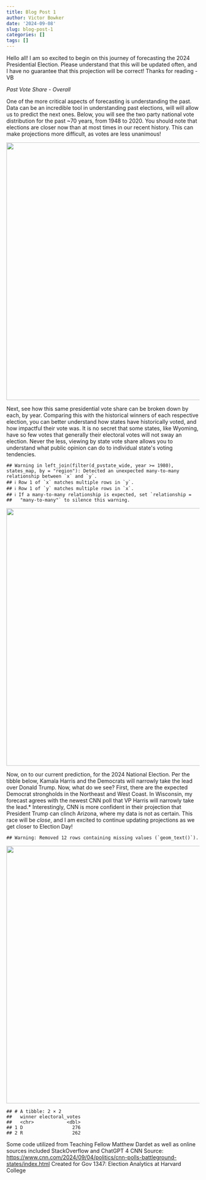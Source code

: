 ```yaml
---
title: Blog Post 1
author: Victor Bowker
date: '2024-09-08'
slug: blog-post-1
categories: []
tags: []
---
```

Hello all! I am so excited to begin on this journey of forecasting the 2024 Presidential Election. Please understand that this will be updated often, and I have no guarantee that this projection will be correct! Thanks for reading - VB


_Past Vote Share - Overall_

One of the more critical aspects of forecasting is understanding the past. Data can be an incredible tool in understanding past elections, will will allow us to predict the next ones. Below, you will see the two party national vote distribution for the past ~70 years, from 1948 to 2020. You should note that elections are closer now than at most times in our recent history. This can make projections more difficult, as votes are less unanimous!















<img src="{{< blogdown/postref >}}index_files/figure-html/unnamed-chunk-8-1.png" width="672" />














Next, see how this same presidential vote share can be broken down by each, by year. Comparing this with the historical winners of each respective election, you can better understand how states have historically voted, and how impactful their vote was. It is no secret that some states, like Wyoming, have so few votes that generally their electoral votes will not sway an election. Never the less, viewing by state vote share allows you to understand what public opinion can do to individual state's voting tendencies.

```
## Warning in left_join(filter(d_pvstate_wide, year >= 1980), states_map, by = "region"): Detected an unexpected many-to-many relationship between `x` and `y`.
## ℹ Row 1 of `x` matches multiple rows in `y`.
## ℹ Row 1 of `y` matches multiple rows in `x`.
## ℹ If a many-to-many relationship is expected, set `relationship =
##   "many-to-many"` to silence this warning.
```

<img src="{{< blogdown/postref >}}index_files/figure-html/unnamed-chunk-14-1.png" width="672" />









Now, on to our current prediction, for the 2024 National Election. Per the tibble below, Kamala Harris and the Democrats will narrowly take the lead over Donald Trump. Now, what do we see? First, there are the expected Democrat strongholds in the Northeast and West Coast. In Wisconsin, my forecast agrees with the newest CNN poll that VP Harris will narrowly take the lead.* Interestingly, CNN is more confident in their projection that President Trump can clinch Arizona, where my data is not as certain. This race will be _close_, and I am excited to continue updating projections as we get closer to Election Day!

```
## Warning: Removed 12 rows containing missing values (`geom_text()`).
```

<img src="{{< blogdown/postref >}}index_files/figure-html/unnamed-chunk-19-1.png" width="672" />






```
## # A tibble: 2 × 2
##   winner electoral_votes
##   <chr>            <dbl>
## 1 D                  276
## 2 R                  262
```

Some code utilized from Teaching Fellow Matthew Dardet as well as online sources included StackOverflow and ChatGPT 4
CNN Source: https://www.cnn.com/2024/09/04/politics/cnn-polls-battleground-states/index.html
Created for Gov 1347: Election Analytics at Harvard College

